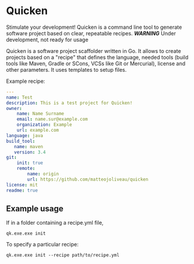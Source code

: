 # Quicken
Stimulate your development! Quicken is a command line tool to generate software project based on clear, repeatable recipes.
***WARNING*** Under development, not ready for usage

Quicken is a software project scaffolder written in Go.
It allows to create projects based on a "recipe" that defines the language, needed tools (build tools like Maven, Gradle or SCons, VCSs like Git or Mercurial), license and other parameters.
It uses templates to setup files.

Example recipe:
```yaml
---
name: Test
description: This is a test project for Quicken!
owner:
    name: Name Surname
    email: name.sur@example.com
    organization: Example
    url: example.com
language: java
build_tool:
   name: maven
   version: 3.4
git:
    init: true
    remote:
        name: origin
        url: https://github.com/matteojoliveau/quicken
license: mit
readme: true
```

## Example usage
If in a folder containing a recipe.yml file,

`qk.exe.exe init`

To specify a particular recipe:

`qk.exe.exe init --recipe path/to/recipe.yml`




